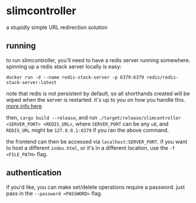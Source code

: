 # slimcontroller

a stupidly simple URL redirection solution

## running

to run slimcontroller, you'll need to have a redis server running somewhere. spinning up a redis stack server locally is easy:

`docker run -d --name redis-stack-server -p 6379:6379 redis/redis-stack-server:latest`

note that redis is not persistent by default, so all shorthands created will be wiped when the server is restarted. it's up to you on how you handle this. [more info here](https://redis.io/docs/latest/operate/oss_and_stack/management/persistence/)

then, `cargo build --release`, and run `./target/release/slimcontroller <SERVER_PORT> <REDIS_URL>`, where `SERVER_PORT` can be any `u8`, and `REDIS_URL` might be `127.0.0.1:6379` if you ran the above command.

the frontend can then be accessed via `localhost:SERVER_PORT`. if you want to host a different `index.html`, or it's in a different location, use the `-f <FILE_PATH>` flag.

## authentication

if you'd like, you can make set/delete operations require a password. just pass in the `--password <PASSWORD>` flag.
